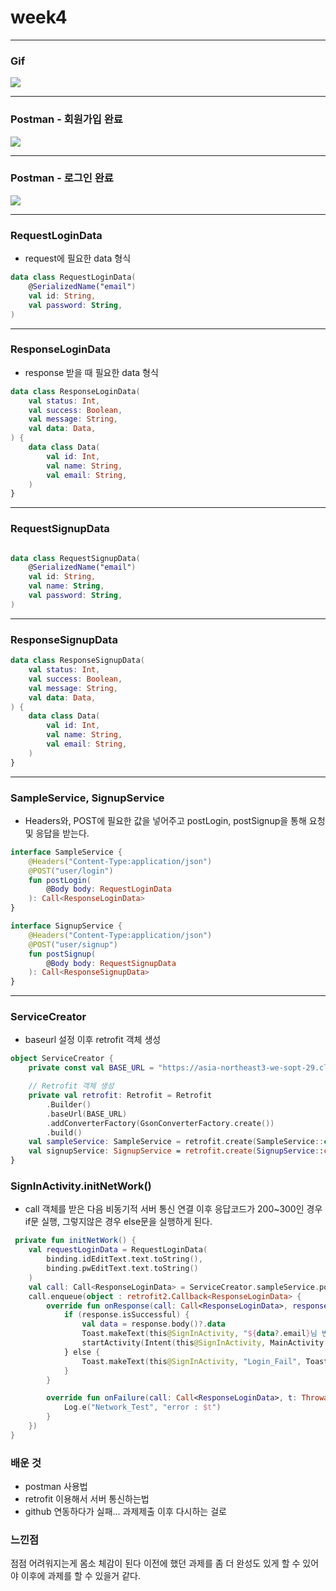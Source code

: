 # week4

---

### Gif

![](../../../../../../Downloads/soptweek4.gif)

---

### Postman - 회원가입 완료

![](../../../../../postman_signup.png)

---

### Postman - 로그인 완료

![](../../../../../postman_login.png)

---

### RequestLoginData

- request에 필요한 data 형식

~~~kotlin
data class RequestLoginData(
    @SerializedName("email")
    val id: String,
    val password: String,
)
~~~

---

### ResponseLoginData

- response 받을 때 필요한 data 형식

~~~kotlin
data class ResponseLoginData(
    val status: Int,
    val success: Boolean,
    val message: String,
    val data: Data,
) {
    data class Data(
        val id: Int,
        val name: String,
        val email: String,
    )
}
~~~

---

### RequestSignupData

~~~kotlin

data class RequestSignupData(
    @SerializedName("email")
    val id: String,
    val name: String,
    val password: String,
)

~~~

---

### ResponseSignupData

~~~kotlin
data class ResponseSignupData(
    val status: Int,
    val success: Boolean,
    val message: String,
    val data: Data,
) {
    data class Data(
        val id: Int,
        val name: String,
        val email: String,
    )
}

~~~

---

### SampleService, SignupService

- Headers와, POST에 필요한 값을 넣어주고 postLogin, postSignup을 통해 요청 및 응답을 받는다.

~~~kotlin
interface SampleService {
    @Headers("Content-Type:application/json")
    @POST("user/login")
    fun postLogin(
        @Body body: RequestLoginData
    ): Call<ResponseLoginData>
}
~~~

~~~kotlin
interface SignupService {
    @Headers("Content-Type:application/json")
    @POST("user/signup")
    fun postSignup(
        @Body body: RequestSignupData
    ): Call<ResponseSignupData>
}
~~~

---

### ServiceCreator

- baseurl 설정 이후 retrofit 객체 생성

~~~kotlin
object ServiceCreator {
    private const val BASE_URL = "https://asia-northeast3-we-sopt-29.cloudfunctions.net/api/"

    // Retrofit 객체 생성
    private val retrofit: Retrofit = Retrofit
        .Builder()
        .baseUrl(BASE_URL)
        .addConverterFactory(GsonConverterFactory.create())
        .build()
    val sampleService: SampleService = retrofit.create(SampleService::class.java)
    val signupService: SignupService = retrofit.create(SignupService::class.java)
}
~~~

### SignInActivity.initNetWork()

- call 객체를 받은 다음 비동기적 서버 통신 연결 이후 응답코드가 200~300인 경우 if문 실행, 
그렇지않은 경우 else문을 실행하게 된다.

~~~kotlin
 private fun initNetWork() {
    val requestLoginData = RequestLoginData(
        binding.idEditText.text.toString(),
        binding.pwEditText.text.toString()
    )
    val call: Call<ResponseLoginData> = ServiceCreator.sampleService.postLogin(requestLoginData)
    call.enqueue(object : retrofit2.Callback<ResponseLoginData> {
        override fun onResponse(call: Call<ResponseLoginData>, response: Response<ResponseLoginData>) {
            if (response.isSuccessful) {
                val data = response.body()?.data
                Toast.makeText(this@SignInActivity, "${data?.email}님 반갑습니다!", Toast.LENGTH_SHORT).show()
                startActivity(Intent(this@SignInActivity, MainActivity::class.java))
            } else {
                Toast.makeText(this@SignInActivity, "Login_Fail", Toast.LENGTH_SHORT).show()
            }
        }

        override fun onFailure(call: Call<ResponseLoginData>, t: Throwable) {
            Log.e("Network_Test", "error : $t")
        }
    })
}
~~~

### 배운 것

- postman 사용법
- retrofit 이용해서 서버 통신하는법
- github 연동하다가 실패... 과제제출 이후 다시하는 걸로

### 느낀점

점점 어려워지는게 몸소 체감이 된다 이전에 했던 과제를 좀 더 완성도 있게 할 수 있어야 이후에
과제를 할 수 있을거 같다.


